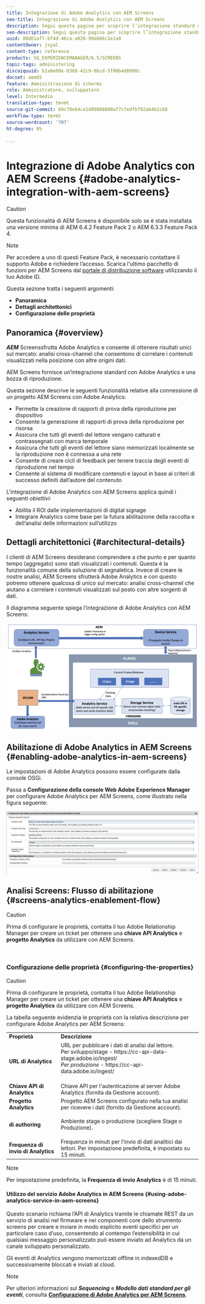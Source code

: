 ```yaml
---
title: Integrazione di Adobe Analytics con AEM Screens
seo-title: Integrazione di Adobe Analytics con AEM Screens
description: Segui questa pagina per scoprire l’integrazione standard di AEM Screens con Adobe Analytics e ti fornisce una bozza di riproduzione.
seo-description: Segui questa pagina per scoprire l’integrazione standard di AEM Screens con Adobe Analytics e ti fornisce una bozza di riproduzione.
uuid: 80d61af7-bf4d-46ca-a026-99a666c2e1a0
contentOwner: jsyal
content-type: reference
products: SG_EXPERIENCEMANAGER/6.5/SCREENS
topic-tags: administering
discoiquuid: b1a0e00e-0368-42c9-8bcd-5f00b4d0990c
docset: aem65
feature: Amministrazione di schermi
role: Amministratore, sviluppatore
level: Intermedio
translation-type: tm+mt
source-git-commit: 89c70e64ce1409888800af7c7edfbf92ab4b2c68
workflow-type: tm+mt
source-wordcount: '707'
ht-degree: 0%

---
```



# Integrazione di Adobe Analytics con AEM Screens {#adobe-analytics-integration-with-aem-screens}

>[!CAUTION]
>
>Questa funzionalità di AEM Screens è disponibile solo se è stata installata una versione minima di AEM 6.4.2 Feature Pack 2 o AEM 6.3.3 Feature Pack 4.

>[!NOTE]
>
>Per accedere a uno di questi Feature Pack, è necessario contattare il supporto Adobe e richiedere l’accesso. Scarica l&#39;ultimo pacchetto di funzioni per AEM Screens dal [portale di distribuzione software](https://experience.adobe.com/#/downloads/content/software-distribution/en/aem.html) utilizzando il tuo Adobe ID.

Questa sezione tratta i seguenti argomenti:

* **Panoramica**
* **Dettagli architettonici**
* **Configurazione delle proprietà**

## Panoramica {#overview}

***AEM*** Screenssfrutta Adobe Analytics e consente di ottenere risultati unici sul mercato: analisi cross-channel che consentono di correlare i contenuti visualizzati nella posizione con altre origini dati.

AEM Screens fornisce un’integrazione standard con Adobe Analytics e una bozza di riproduzione.

Questa sezione descrive le seguenti funzionalità relative alla connessione di un progetto AEM Screens con Adobe Analytics:

* Permette la creazione di rapporti di prova della riproduzione per dispositivo
* Consente la generazione di rapporti di prova della riproduzione per risorsa
* Assicura che tutti gli eventi del lettore vengano catturati e contrassegnati con marca temporale
* Assicura che tutti gli eventi del lettore siano memorizzati localmente se la riproduzione non è connessa a una rete
* Consente di creare cicli di feedback per tenere traccia degli eventi di riproduzione nel tempo
* Consente al sistema di modificare contenuti e layout in base ai criteri di successo definiti dall’autore del contenuto

L&#39;integrazione di Adobe Analytics con AEM Screens applica quindi i seguenti *obiettivi*:

* Abilita il ROI dalle implementazioni di digital signage
* Integrare Analytics come base per la futura abilitazione della raccolta e dell’analisi delle informazioni sull’utilizzo

## Dettagli architettonici {#architectural-details}

I clienti di AEM Screens desiderano comprendere a che punto e per quanto tempo (aggregato) sono stati visualizzati i contenuti. Questa è la funzionalità comune della soluzione di segnaletica. Invece di creare le nostre analisi, AEM Screens sfrutterà Adobe Analytics e con questo potremo ottenere qualcosa di unico sul mercato: analisi cross-channel che aiutano a correlare i contenuti visualizzati sul posto con altre sorgenti di dati.

Il diagramma seguente spiega l’integrazione di Adobe Analytics con AEM Screens:

![screen_shot_2018-09-12at85611am](assets/screen_shot_2018-09-12at85611am.png)

## Abilitazione di Adobe Analytics in AEM Screens {#enabling-adobe-analytics-in-aem-screens}

Le impostazioni di Adobe Analytics possono essere configurate dalla console OSGi.

Passa a **Configurazione della console Web Adobe Experience Manager** per configurare Adobe Analytics per AEM Screens, come illustrato nella figura seguente:

![screen_shot_2018-09-04at25550pm](assets/screen_shot_2018-09-04at25550pm.png)

## Analisi Screens: Flusso di abilitazione {#screens-analytics-enablement-flow}

>[!CAUTION]
>
>Prima di configurare le proprietà, contatta il tuo Adobe Relationship Manager per creare un ticket per ottenere una **chiave API Analytics** e **progetto Analytics** da utilizzare con AEM Screens.

![]()

### Configurazione delle proprietà {#configuring-the-properties}

>[!CAUTION]
>
>Prima di configurare le proprietà, contatta il tuo Adobe Relationship Manager per creare un ticket per ottenere una **chiave API Analytics** e **progetto Analytics** da utilizzare con AEM Screens.

La tabella seguente evidenzia le proprietà con la relativa descrizione per configurare Adobe Analytics per AEM Screens:

<table>
 <tbody>
  <tr>
   <td><strong>Proprietà</strong></td>
   <td><strong>Descrizione</strong></td>
  </tr>
  <tr>
   <td><strong>URL di Analytics</strong></td>
   <td>URL per pubblicare i dati di analisi dal lettore. <br>
   Per sviluppo/stage</em>  - https://cc-api-data-stage.adobe.io/ingest/<br /> <em>Per produzione</em>  - https://cc-api-data.adobe.io/ingest/</em><br /> <br /></td>
  </tr>
  <tr>
   <td><strong>Chiave API di Analytics</strong></td>
   <td>Chiave API per l'autenticazione al server Adobe Analytics (fornita da Gestione account).</td>
  </tr>
  <tr>
   <td><strong>Progetto Analytics</strong></td>
   <td>Progetto AEM Screens configurato nella tua analisi per ricevere i dati (fornito da Gestione account).</td>
  </tr>
  <tr>
   <td><strong>di authoring</strong></td>
   <td><p>Ambiente stage o produzione (scegliere Stage o Produzione).</p></td>
  </tr>
  <tr>
   <td><strong>Frequenza di invio di Analytics</strong></td>
   <td>Frequenza in minuti per l’invio di dati analitici dai lettori. Per impostazione predefinita, è impostato su 15 minuti.</td>
  </tr>
 </tbody>
</table>

>[!NOTE]
>
>Per impostazione predefinita, la **Frequenza di invio Analytics** è di 15 minuti.

#### Utilizzo del servizio Adobe Analytics in AEM Screens {#using-adobe-analytics-service-in-aem-screens}

Questo scenario richiama l’API di Analytics tramite le chiamate REST da un servizio di analisi nel firmware e nei componenti core dello strumento screens per creare e inviare in modo esplicito eventi specifici per un particolare caso d’uso, consentendo al contempo l’estensibilità in cui qualsiasi messaggio personalizzato può essere inviato ad Analytics da un canale sviluppato personalizzato.

Gli eventi di Analytics vengono memorizzati offline in indexedDB e successivamente bloccati e inviati al cloud.

>[!NOTE]
>
>Per ulteriori informazioni sul ***Sequencing*** e ***Modello dati standard per gli eventi***, consulta **[Configurazione di Adobe Analytics per AEM Screens](configuring-adobe-analytics-aem-screens.md)**.

